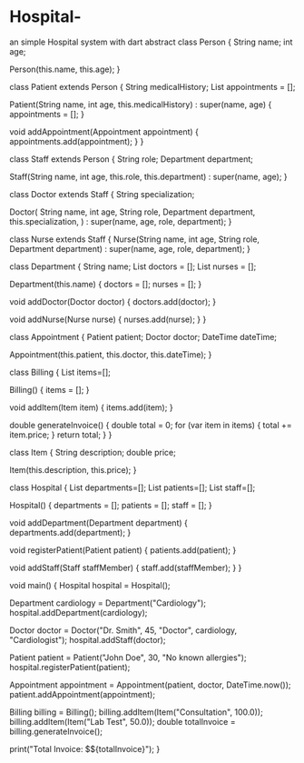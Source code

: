 # Hospital-
an simple Hospital system with dart
abstract class Person {
  String name;
  int age;

  Person(this.name, this.age);
}

class Patient extends Person {
  String medicalHistory;
  List<Appointment> appointments = [];

  Patient(String name, int age, this.medicalHistory) : super(name, age) {
    appointments = [];
  }

  void addAppointment(Appointment appointment) {
    appointments.add(appointment);
  }
}

class Staff extends Person {
  String role;
  Department department;

  Staff(String name, int age, this.role, this.department) : super(name, age);
}

class Doctor extends Staff {
  String specialization;

  Doctor(
    String name,
    int age,
    String role,
    Department department,
    this.specialization,
  ) : super(name, age, role, department);
}

class Nurse extends Staff {
  Nurse(String name, int age, String role, Department department)
    : super(name, age, role, department);
}

class Department {
  String name;
  List<Doctor> doctors = [];
  List<Nurse> nurses = [];

  Department(this.name) {
    doctors = [];
    nurses = [];
  }

  void addDoctor(Doctor doctor) {
    doctors.add(doctor);
  }

  void addNurse(Nurse nurse) {
    nurses.add(nurse);
  }
}

class Appointment {
  Patient patient;
  Doctor doctor;
  DateTime dateTime;

  Appointment(this.patient, this.doctor, this.dateTime);
}

class Billing {
  List<Item> items=[];

  Billing() {
    items = [];
  }

  void addItem(Item item) {
    items.add(item);
  }

  double generateInvoice() {
    double total = 0;
    for (var item in items) {
      total += item.price;
    }
    return total;
  }
}

class Item {
  String description;
  double price;

  Item(this.description, this.price);
}

class Hospital {
  List<Department> departments=[];
  List<Patient> patients=[];
  List<Staff> staff=[];

  Hospital() {
    departments = [];
    patients = [];
    staff = [];
  }

  void addDepartment(Department department) {
    departments.add(department);
  }

  void registerPatient(Patient patient) {
    patients.add(patient);
  }

  void addStaff(Staff staffMember) {
    staff.add(staffMember);
  }
}

void main() {
  Hospital hospital = Hospital();

  
  Department cardiology = Department("Cardiology");
  hospital.addDepartment(cardiology);

  
  Doctor doctor = Doctor("Dr. Smith", 45, "Doctor", cardiology, "Cardiologist");
  hospital.addStaff(doctor);

  Patient patient = Patient("John Doe", 30, "No known allergies");
  hospital.registerPatient(patient);

  
  Appointment appointment = Appointment(patient, doctor, DateTime.now());
  patient.addAppointment(appointment);

  
  Billing billing = Billing();
  billing.addItem(Item("Consultation", 100.0));
  billing.addItem(Item("Lab Test", 50.0));
  double totalInvoice = billing.generateInvoice();

  print("Total Invoice: \$${totalInvoice}");
}
